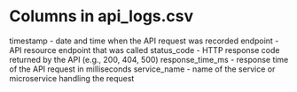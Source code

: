 # Columns in api_logs.csv

timestamp - date and time when the API request was recorded
endpoint - API resource endpoint that was called
status_code - HTTP response code returned by the API (e.g., 200, 404, 500)
response_time_ms - response time of the API request in milliseconds
service_name - name of the service or microservice handling the request
